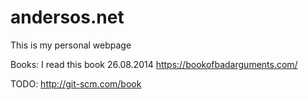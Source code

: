 andersos.net
============

This is my personal webpage


Books:
I read this book 26.08.2014 https://bookofbadarguments.com/


TODO:
http://git-scm.com/book
